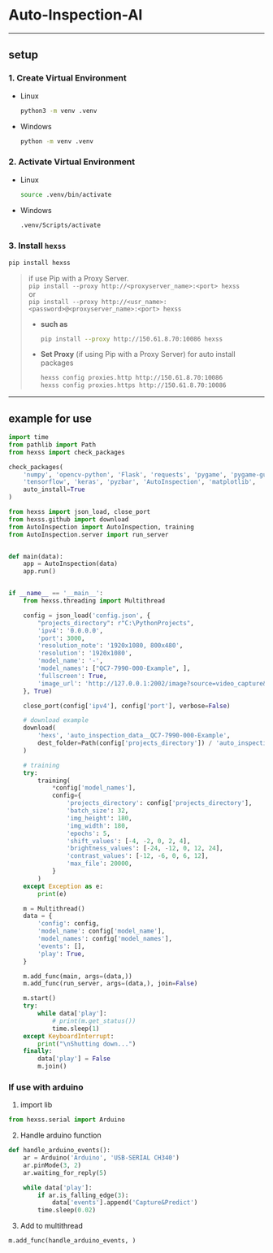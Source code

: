 # Auto-Inspection-AI

---

## setup

### 1. Create Virtual Environment

- Linux
    ```bash
    python3 -m venv .venv
    ```
- Windows
    ```bash
    python -m venv .venv
    ```

### 2. Activate Virtual Environment

- Linux
    ```bash
    source .venv/bin/activate
    ```
- Windows
   ```bash
   .venv/Scripts/activate
   ```

### 3. Install `hexss`

```bash
pip install hexss
```

> if use Pip with a Proxy Server.<br>
> `pip install --proxy http://<proxyserver_name>:<port> hexss`<br>
> or<br>
> `pip install --proxy http://<usr_name>:<password>@<proxyserver_name>:<port> hexss`<br>
>
>- **such as**
   >   ```bash
   >   pip install --proxy http://150.61.8.70:10086 hexss
   >   ```
>- **Set Proxy** (if using Pip with a Proxy Server) for auto install packages
   >   ```bash
   >   hexss config proxies.http http://150.61.8.70:10086
   >   hexss config proxies.https http://150.61.8.70:10086
   >   ```

---

## example for use

```python
import time
from pathlib import Path
from hexss import check_packages

check_packages(
    'numpy', 'opencv-python', 'Flask', 'requests', 'pygame', 'pygame-gui',
    'tensorflow', 'keras', 'pyzbar', 'AutoInspection', 'matplotlib',
    auto_install=True
)

from hexss import json_load, close_port
from hexss.github import download
from AutoInspection import AutoInspection, training
from AutoInspection.server import run_server


def main(data):
    app = AutoInspection(data)
    app.run()


if __name__ == '__main__':
    from hexss.threading import Multithread

    config = json_load('config.json', {
        "projects_directory": r"C:\PythonProjects",
        'ipv4': '0.0.0.0',
        'port': 3000,
        'resolution_note': '1920x1080, 800x480',
        'resolution': '1920x1080',
        'model_name': '-',
        'model_names': ["QC7-7990-000-Example", ],
        'fullscreen': True,
        'image_url': 'http://127.0.0.1:2002/image?source=video_capture&id=0',
    }, True)

    close_port(config['ipv4'], config['port'], verbose=False)

    # download example
    download(
        'hexs', 'auto_inspection_data__QC7-7990-000-Example',
        dest_folder=Path(config['projects_directory']) / 'auto_inspection_data__QC7-7990-000-Example'
    )

    # training
    try:
        training(
            *config['model_names'],
            config={
                'projects_directory': config['projects_directory'],
                'batch_size': 32,
                'img_height': 180,
                'img_width': 180,
                'epochs': 5,
                'shift_values': [-4, -2, 0, 2, 4],
                'brightness_values': [-24, -12, 0, 12, 24],
                'contrast_values': [-12, -6, 0, 6, 12],
                'max_file': 20000,
            }
        )
    except Exception as e:
        print(e)

    m = Multithread()
    data = {
        'config': config,
        'model_name': config['model_name'],
        'model_names': config['model_names'],
        'events': [],
        'play': True,
    }

    m.add_func(main, args=(data,))
    m.add_func(run_server, args=(data,), join=False)

    m.start()
    try:
        while data['play']:
            # print(m.get_status())
            time.sleep(1)
    except KeyboardInterrupt:
        print("\nShutting down...")
    finally:
        data['play'] = False
        m.join()


```

### If use with arduino

1. import lib

```python
from hexss.serial import Arduino
```

2. Handle arduino function

```python
def handle_arduino_events():
    ar = Arduino('Arduino', 'USB-SERIAL CH340')
    ar.pinMode(3, 2)
    ar.waiting_for_reply(5)

    while data['play']:
        if ar.is_falling_edge(3):
            data['events'].append('Capture&Predict')
        time.sleep(0.02)
```

3. Add to multithread

```python
m.add_func(handle_arduino_events, )
```